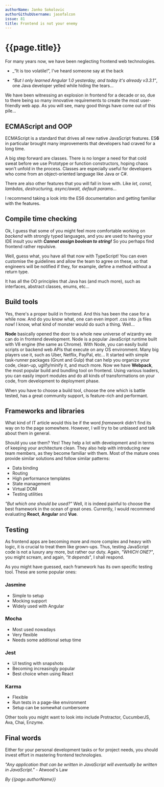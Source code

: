 ```yaml
---
authorName: Janko Sokolovic
authorGithubUsername: jasofalcon
issue: 81
title: Frontend is not your enemy
---
```

# {{page.title}}

For many years now, we have been neglecting frontend web technologies.

* _“It is too volatile!”, I've heard someone say at the back

* _“But I only learned Angular 1.0 yesterday, and today it's already v3.3.1”_, one Java developer yelled while hiding the tears...

We have been witnessing an explosion in frontend for a decade or so, due to there being so many innovative requirements to create the most user-friendly web app.
As you will see, many good things have come out of this pile...

## ECMAScript and OOP

ECMAScript is a standard that drives all new native JavaScript features. ES**6** in particular brought many improvements that developers had craved for a long time.

A big step forward are classes. There is no longer a need for that cold sweat before we use Prototype or function constructors, hoping chaos won't unfold in the process. Classes are especially useful for developers who come from an object-oriented language like Java or C#.

There are also other features that you will fall in love with. Like _let, const, lambdas, destructuring, async/await, default params..._

I recommend taking a look into the ES6 documentation and getting familiar with the features.

## Compile time checking

Ok, I guess that some of you might feel more comfortable working on *backend* with strongly typed languages, and you are used to having your IDE insult you with **_Cannot assign boolean to string!_** So you perhaps find frontend rather repulsive.

Well, guess what, you have all that now with TypeScript! You can even customise the guidelines and allow the team to agree on these, so that engineers will be notified if they, for example, define a method without a return type.

It has all the OO principles that Java has (and much more), such as interfaces, abstract classes, enums, etc...

## Build tools

Yes, there's a proper build in frontend. And this has been the case for a while now. And do you know what, one can even import .css into .js files now! I know, what kind of monster would do such a thing. Well...

**Node** basically opened the door to a whole new universe of wizardry we can do in frontend development. Node is a popular JavaScript runtime built with V8 engine (the same as Chrome). With Node, you can easily build scripts or backend web APIs that execute on any OS environment. Many big players use it, such as Uber, Netflix, PayPal, etc... 
It started with simple task-runner packages (Grunt and Gulp) that can help you organize your code, clean-up, uglify/minify it, and much more. Now we have **Webpack**, the most popular build and bundling tool on frontend. Using various loaders, you can easily import modules and do all kinds of transformations on your code, from development to deployment phase.

When you have to choose a build tool, choose the one which is battle tested, has a great community support, is feature-rich and performant.

## Frameworks and libraries

What kind of IT article would this be if the word *framework* didn’t find its way on to the page somewhere. However, I will try to be unbiased and talk about them in general.

Should you use them? Yes! They help a lot with development and in terms of keeping your architecture clean. They also help with introducing new team members, as they become familiar with them.
Most of the mature ones provide similar solutions and follow similar patterns:

* Data binding
* Routing
* High performance templates
* State management
* Virtual DOM
* Testing utilities

_"But which one should be used?"_ Well, it is indeed painful to choose the best framework in the ocean of great ones. Currently, I would recommend evaluating **React**, **Angular** and **Vue**.

## Testing

As frontend apps are becoming more and more complex and heavy with logic, it is crucial to treat them like grown-ups. Thus, testing JavaScript code is not a luxury any more, but rather our duty.
Again, _"WHICH ONE?"_, you might scream, and again, _"It depends_", I shall respond.

As you might have guessed, each framework has its own specific testing tool.
These are some popular ones:

### Jasmine

* Simple to setup
* Mocking support
* Widely used with Angular

### Mocha

* Most used nowadays
* Very flexible
* Needs some additional setup time

### Jest

* UI testing with snapshots
* Becoming increasingly popular
* Best choice when using React

### Karma

* Flexible
* Run tests in a page-like environment
* Setup can be somewhat cumbersome

Other tools you might want to look into include Protractor, CucumberJS, Ava, Chai,  Enzyme.

## Final words

Either for your personal development tasks or for project needs, you should invest effort in mastering frontend technologies.

_"Any application that can be written in JavaScript will eventually be written in JavaScript."_ - Atwood's Law

*By {{page.authorName}}*